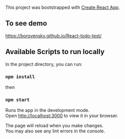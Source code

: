 
This project was bootstrapped with [Create React App](https://github.com/facebook/create-react-app).

## To see demo 

https://borovensky.github.io/React-todo-test/

## Available Scripts to run locally

In the project directory, you can run:

### `npm install`

then

### `npm start`

Runs the app in the development mode.\
Open [http://localhost:3000](http://localhost:3000) to view it in your browser.

The page will reload when you make changes.\
You may also see any lint errors in the console.

